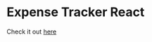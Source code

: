 # Expense Tracker React

Check it out [here](https://marque-expense-tracker-f12469da090e.herokuapp.com/)
